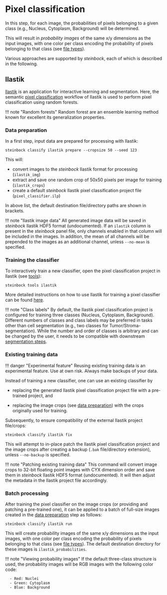 # Pixel classification

In this step, for each image, the probabilities of pixels belonging to a given class (e.g., Nucleus, Cytoplasm, Background) will be determined.

This will result in *probability images* of the same x/y dimensions as the input images, with one color per class encoding the probability of pixels belonging to that class (see [file types](/specs/file-types/)).

Various approaches are supported by *steinbock*, each of which is described in the following.

## Ilastik

[Ilastik](https://www.ilastik.org) is an application for interactive learning and segmentation. Here, the semantic [pixel classification](https://www.ilastik.org/documentation/pixelclassification/pixelclassification) workflow of Ilastik is used to perform pixel classification using random forests.

!!! note "Random forests"
    Random forest are an ensemble learning method known for excellent its generalization properties.

### Data preparation

In a first step, input data are prepared for processing with Ilastik:

    steinbock classify ilastik prepare --cropsize 50 --seed 123

This will:

  - convert images to the *steinbock* Ilastik format for processing (`ilastik_img`)
  - extract and save one random crop of 50x50 pixels per image for training (`ilastik_crops`)
  - create a default *steinbock* Ilastik pixel classification project file (`pixel_classifier.ilp`)

In above list, the default destination file/directory paths are shown in brackets. 

!!! note "Ilastik image data"
    All generated image data will be saved in *steinbock* Ilastik HDF5 format (undocumented). If an `ilastik` column is present in the *steinbock* panel file, only channels enabled in that column will be included in the images. In addition, the mean of all channels will be prepended to the images as an additional channel, unless `--no-mean` is specified.

### Training the classifier

To interactively train a new classifier, open the pixel classification project in Ilastik (see [tools](/cli/tools/#ilastik)):

    steinbock tools ilastik

More detailed instructions on how to use Ilastik for training a pixel classifier can be found [here](https://www.ilastik.org/documentation/pixelclassification/pixelclassification).

!!! note "Class labels"
    By default, the Ilastik pixel classification project is configured for training three classes (Nucleus, Cytoplasm, Background). Different numbers of classes and class labels may be preferred in tasks other than cell segmentation (e.g., two classes for Tumor/Stroma-segmentation). While the number and order of classes is arbitrary and can be changed by the user, it needs to be compatible with downstream [segmentation steps](/cli/segmentation).

### Existing training data

!!! danger "Experimental feature"
    Reusing existing training data is an experimental feature. Use at own risk. Always make backups of your data.

Instead of training a new classifier, one can use an existing classifier by

  - replacing the generated Ilastik pixel classification project file with a pre-trained project, and

  - replacing the image crops (see [data preparation](#data-preparation)) with the crops originally used for training.

Subsequently, to ensure compatibility of the external Ilastik project file/crops:

    steinbock classify ilastik fix

This will attempt to in-place patch the Ilastik pixel classification project and the image crops after creating a backup (`.bak` file/directory extension), unless `--no-backup` is specified.

!!! note "Patching existing training data"
    This command will convert image crops to 32-bit floating point images with CYX dimension order and save them in *steinbock* Ilastik HDF5 format (undocumented). It will then adjust the metadata in the Ilastik project file accordingly.

### Batch processing

After training the pixel classifier on the image crops (or providing and patching a pre-trained one), it can be applied to a batch of full-size images created in the [data preparation](#data-preparation) step as follows:

    steinbock classify ilastik run

This will create probability images of the same x/y dimensions as the input images, with one color per class encoding the probability of pixels belonging to that class (see [file types](/specs/file-types/)). The default destination directory for these images is `ilastik_probabilities`.

!!! note "Viewing probability images"
    If the default three-class structure is used, the probability images will be RGB images with the following color code:

      - Red: Nuclei
      - Green: Cytoplasm
      - Blue: Background